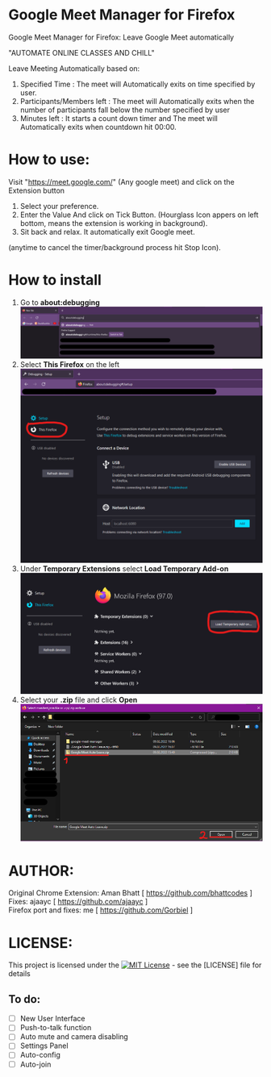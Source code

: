 # Google Meet Manager for Firefox

Google Meet Manager for Firefox: Leave Google Meet automatically

"AUTOMATE ONLINE CLASSES AND CHILL" 

Leave Meeting Automatically based on: 
1. Specified Time : The meet will Automatically exits on time specified by user. 
2. Participants/Members left : The meet will Automatically exits when the number of participants fall below the number specified by user
3. Minutes left : It starts a count down timer and The meet will Automatically exits when countdown hit 00:00.

# How to use:
Visit "https://meet.google.com/" (Any google meet) and click on the Extension button
1. Select your preference.
2. Enter the Value And click on Tick Button.
	(Hourglass Icon appers on left bottom, means the extension is working in background).
3. Sit back and relax. It automatically exit Google meet.

(anytime to cancel the timer/background process hit Stop Icon).

# How to install
1. Go to **about:debugging**
![Step 1](/instructions/step1.png)
2. Select **This Firefox** on the left
![Step 2](/instructions/step2.png)
3. Under **Temporary Extensions** select **Load Temporary Add-on**
![Step 3](/instructions/step3.png)
4. Select your **.zip** file and click **Open**
![Step 4](/instructions/step4.png)

# AUTHOR:
Original Chrome Extension: Aman Bhatt [ https://github.com/bhattcodes ] \
Fixes: ajaayc [ https://github.com/ajaayc ] \
Firefox port and fixes: me [ https://github.com/Gorbiel ]

# LICENSE: 
This project is licensed under the [![MIT License](https://badges.frapsoft.com/os/mit/mit.png?v=103)](https://opensource.org/licenses/mit-license.php) - see the [LICENSE] file for details

## To do:
 - [ ] New User Interface
 - [ ] Push-to-talk function
 - [ ] Auto mute and camera disabling
 - [ ] Settings Panel
 - [ ] Auto-config
 - [ ] Auto-join

